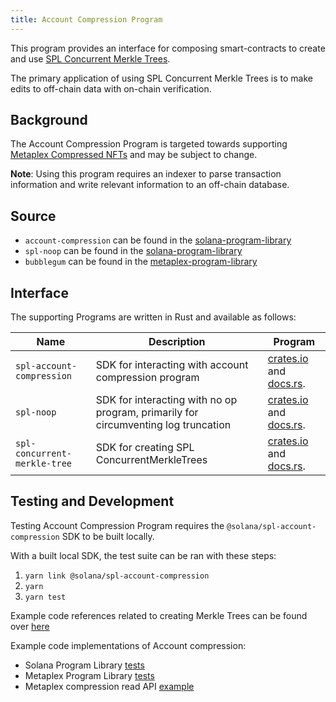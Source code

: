 ```yaml
---
title: Account Compression Program
---
```


This program provides an interface for composing smart-contracts to create and use [SPL Concurrent Merkle Trees](https://drive.google.com/file/d/1BOpa5OFmara50fTvL0VIVYjtg-qzHCVc/view). 

The primary application of using SPL Concurrent Merkle Trees is to make edits to off-chain data with on-chain verification.

## Background

The Account Compression Program is targeted towards supporting [Metaplex Compressed NFTs](https://github.com/metaplex-foundation/metaplex-program-library/tree/master/bubblegum) and may be subject to change.

**Note**: Using this program requires an indexer to parse transaction information and write relevant information to an off-chain database.

## Source

- `account-compression` can be found in the [solana-program-library](https://github.com/solana-labs/solana-program-library/tree/master/account-compression)
- `spl-noop` can be found in the [solana-program-library](https://github.com/solana-labs/solana-program-library/tree/master/account-compression/programs/noop)
- `bubblegum` can be found in the [metaplex-program-library](https://github.com/metaplex-foundation/metaplex-program-library/tree/master/bubblegum)


## Interface

The supporting Programs are written in Rust and available as follows: 


| Name | Description | Program |
| --- | --- | --- |
| `spl-account-compression`| SDK for interacting with account compression program |[crates.io](https://crates.io/crates/spl-account-compression) and [docs.rs](https://docs.rs/spl-account-compression).| 
| `spl-noop` | SDK for interacting with no op program, primarily for circumventing log truncation | [crates.io](https://crates.io/crates/spl-noop) and [docs.rs](https://docs.rs/spl-noop). |
| `spl-concurrent-merkle-tree` | SDK for creating SPL ConcurrentMerkleTrees | [crates.io](https://crates.io/crates/spl-concurrent-merkle-tree) and [docs.rs](https://docs.rs/spl-concurrent-merkle-tree). |


## Testing and Development

Testing Account Compression Program requires the `@solana/spl-account-compression` SDK to be built locally.

With a built local SDK, the test suite can be ran with these steps:

 1. `yarn link @solana/spl-account-compression`
 2. `yarn`
 3. `yarn test`

Example code references related to creating Merkle Trees can be found over [here](https://github.com/solana-labs/solana-program-library/tree/master/account-compression/sdk#examples)

Example code implementations of Account compression:
- Solana Program Library [tests](https://github.com/solana-labs/solana-program-library/tree/master/account-compression/sdk/tests)
- Metaplex Program Library [tests](https://github.com/metaplex-foundation/metaplex-program-library/tree/master/bubblegum/js/tests)
- Metaplex compression read API [example](https://github.com/metaplex-foundation/compression-read-api-js-examples)
